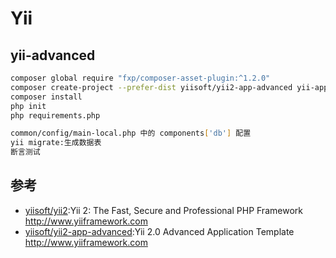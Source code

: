 # Yii

## yii-advanced

```sh
composer global require "fxp/composer-asset-plugin:^1.2.0"
composer create-project --prefer-dist yiisoft/yii2-app-advanced yii-application
composer install
php init
php requirements.php

common/config/main-local.php 中的 components['db'] 配置
yii migrate:生成数据表
断言测试
```

## 参考

* [yiisoft/yii2](https://github.com/yiisoft/yii2):Yii 2: The Fast, Secure and Professional PHP Framework <http://www.yiiframework.com>
* [yiisoft/yii2-app-advanced](https://github.com/yiisoft/yii2-app-advanced):Yii 2.0 Advanced Application Template http://www.yiiframework.com
